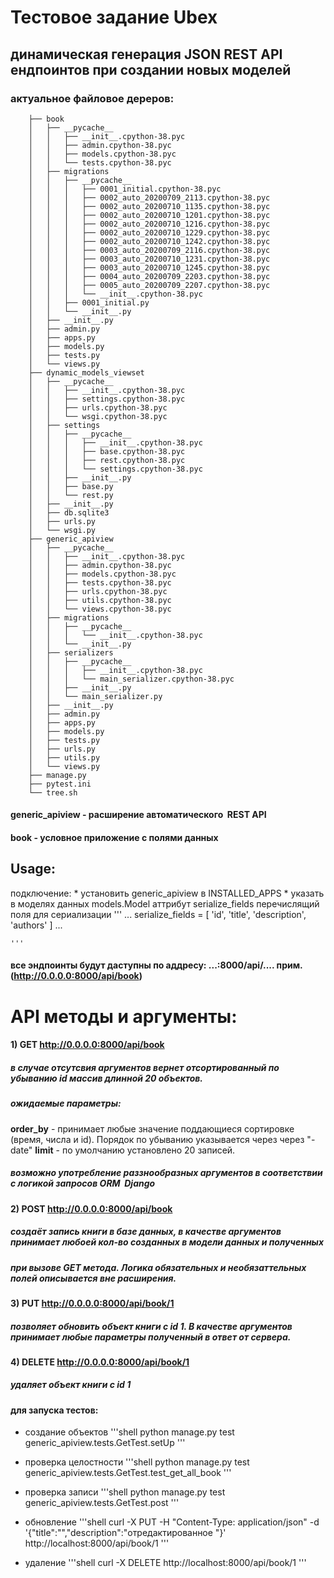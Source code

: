 # Тестовое задание Ubex
## динамическая генерация JSON REST API ендпоинтов при создании новых моделей

### актуальное файловое дереров:
``` .
    ├── book
    │   ├── __pycache__
    │   │   ├── __init__.cpython-38.pyc
    │   │   ├── admin.cpython-38.pyc
    │   │   ├── models.cpython-38.pyc
    │   │   └── tests.cpython-38.pyc
    │   ├── migrations
    │   │   ├── __pycache__
    │   │   │   ├── 0001_initial.cpython-38.pyc
    │   │   │   ├── 0002_auto_20200709_2113.cpython-38.pyc
    │   │   │   ├── 0002_auto_20200710_1135.cpython-38.pyc
    │   │   │   ├── 0002_auto_20200710_1201.cpython-38.pyc
    │   │   │   ├── 0002_auto_20200710_1216.cpython-38.pyc
    │   │   │   ├── 0002_auto_20200710_1229.cpython-38.pyc
    │   │   │   ├── 0002_auto_20200710_1242.cpython-38.pyc
    │   │   │   ├── 0003_auto_20200709_2116.cpython-38.pyc
    │   │   │   ├── 0003_auto_20200710_1231.cpython-38.pyc
    │   │   │   ├── 0003_auto_20200710_1245.cpython-38.pyc
    │   │   │   ├── 0004_auto_20200709_2203.cpython-38.pyc
    │   │   │   ├── 0005_auto_20200709_2207.cpython-38.pyc
    │   │   │   └── __init__.cpython-38.pyc
    │   │   ├── 0001_initial.py
    │   │   └── __init__.py
    │   ├── __init__.py
    │   ├── admin.py
    │   ├── apps.py
    │   ├── models.py
    │   ├── tests.py
    │   └── views.py
    ├── dynamic_models_viewset
    │   ├── __pycache__
    │   │   ├── __init__.cpython-38.pyc
    │   │   ├── settings.cpython-38.pyc
    │   │   ├── urls.cpython-38.pyc
    │   │   └── wsgi.cpython-38.pyc
    │   ├── settings
    │   │   ├── __pycache__
    │   │   │   ├── __init__.cpython-38.pyc
    │   │   │   ├── base.cpython-38.pyc
    │   │   │   ├── rest.cpython-38.pyc
    │   │   │   └── settings.cpython-38.pyc
    │   │   ├── __init__.py
    │   │   ├── base.py
    │   │   └── rest.py
    │   ├── __init__.py
    │   ├── db.sqlite3
    │   ├── urls.py
    │   └── wsgi.py
    ├── generic_apiview
    │   ├── __pycache__
    │   │   ├── __init__.cpython-38.pyc
    │   │   ├── admin.cpython-38.pyc
    │   │   ├── models.cpython-38.pyc
    │   │   ├── tests.cpython-38.pyc
    │   │   ├── urls.cpython-38.pyc
    │   │   ├── utils.cpython-38.pyc
    │   │   └── views.cpython-38.pyc
    │   ├── migrations
    │   │   ├── __pycache__
    │   │   │   └── __init__.cpython-38.pyc
    │   │   └── __init__.py
    │   ├── serializers
    │   │   ├── __pycache__
    │   │   │   ├── __init__.cpython-38.pyc
    │   │   │   └── main_serializer.cpython-38.pyc
    │   │   ├── __init__.py
    │   │   └── main_serializer.py
    │   ├── __init__.py
    │   ├── admin.py
    │   ├── apps.py
    │   ├── models.py
    │   ├── tests.py
    │   ├── urls.py
    │   ├── utils.py
    │   └── views.py
    ├── manage.py
    ├── pytest.ini
    └── tree.sh
```

#### **generic_apiview** - расширение автоматического  REST API
#### **book** - условное приложение с полями данных

## Usage:
подключение:
	* установить generic_apiview в INSTALLED_APPS
	* указать в моделях данных models.Model аттрибут serialize_fields перечислящий поля для сериализации
	'''
	    ...
		serialize_fields = [
			'id', 'title', 'description', 'authors'
		]
		...
	
	'''

#### все эндпоинты будут даступны по аддресу: ...:8000/api/.... прим. (http://0.0.0.0:8000/api/book)



# API методы и аргументы:

#### 1) GET http://0.0.0.0:8000/api/book
##### в случае отсутсвия аргументов вернет отсортированный по убыванию id массив длинной 20 объектов.
##### ожидаемые параметры: 
**order_by** - принимает любые значение поддающиеся сортировке (время, числа и id). Порядок по убыванию указывается через через "-date"
**limit** - по умолчанию установлено 20 записей.
##### возможно употребление раззнообразных аргументов в соответствии с логикой запросов ORM  Django

#### 2) POST http://0.0.0.0:8000/api/book 
##### создаёт запись книги в базе данных, в качестве аргументов принимает любоей кол-во созданных в модели данных и полученных
##### при вызове GET метода. Логика обязательных и необязаттельных полей описывается вне расширения.

#### 3) PUT http://0.0.0.0:8000/api/book/1
##### позволяет обновить объект книги с id 1. В качестве аргументов принимает любые параметры полученный в ответ от сервера.

#### 4) DELETE  http://0.0.0.0:8000/api/book/1
##### удаляет объект книги с id 1


#### для запуска тестов:
* создание объектов
'''shell
python manage.py test generic_apiview.tests.GetTest.setUp
'''
* проверка целостности
'''shell
python manage.py test generic_apiview.tests.GetTest.test_get_all_book
'''

* проверка записи
'''shell
python manage.py test generic_apiview.tests.GetTest.post
'''
* обновление
'''shell
curl  -X PUT -H "Content-Type: application/json" -d '{"title":"","description":"отредактированное "}'  http://localhost:8000/api/book/1
'''

* удаление
'''shell
curl -X DELETE  http://localhost:8000/api/book/1 
'''